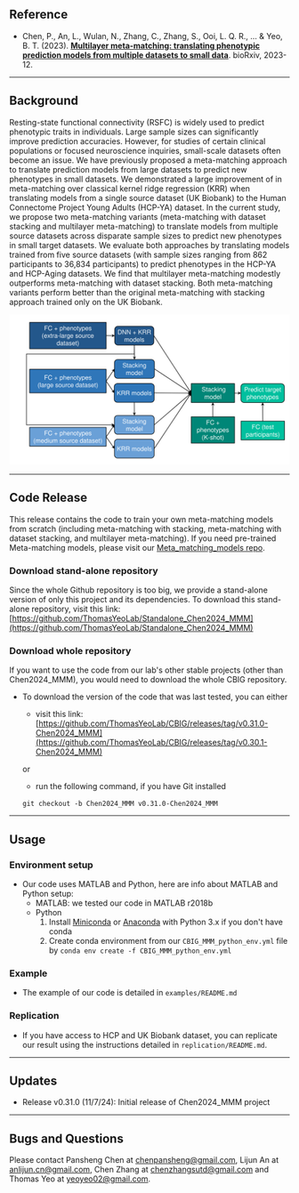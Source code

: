 ## Reference

+ Chen, P., An, L., Wulan, N., Zhang, C., Zhang, S., Ooi, L. Q. R., ... & Yeo, B. T. (2023). [**Multilayer meta-matching: translating phenotypic prediction models from multiple datasets to small data**](https://www.biorxiv.org/content/10.1101/2023.12.05.569848v1.abstract). bioRxiv, 2023-12.

----
## Background

Resting-state functional connectivity (RSFC) is widely used to predict phenotypic traits in individuals. Large sample sizes can significantly improve prediction accuracies. However, for studies of certain clinical populations or focused neuroscience inquiries, small-scale datasets often become an issue. We have previously proposed a meta-matching approach to translate prediction models from large datasets to predict new phenotypes in small datasets. We demonstrated a large improvement of in meta-matching over classical kernel ridge regression (KRR) when translating models from a single source dataset (UK Biobank) to the Human Connectome Project Young Adults (HCP-YA) dataset. In the current study, we propose two meta-matching variants (meta-matching with dataset stacking and multilayer meta-matching) to translate models from multiple source datasets across disparate sample sizes to predict new phenotypes in small target datasets. We evaluate both approaches by translating models trained from five source datasets (with sample sizes ranging from 862 participants to 36,834 participants) to predict phenotypes in the HCP-YA and HCP-Aging datasets. We find that multilayer meta-matching modestly outperforms meta-matching with dataset stacking. Both meta-matching variants perform better than the original meta-matching with stacking approach trained only on the UK Biobank.

![main_figures_from_paper](readme_figures/MMM_architecture.png)

----
## Code Release
This release contains the code to train your own meta-matching models from scratch (including meta-matching with stacking, meta-matching with dataset stacking, and multilayer meta-matching). If you need pre-trained Meta-matching models, please visit our [Meta_matching_models repo](https://github.com/ThomasYeoLab/Meta_matching_models/v2.0).

### Download stand-alone repository
Since the whole Github repository is too big, we provide a stand-alone version of only this project and its dependencies. To download this stand-alone repository, visit this link: [https://github.com/ThomasYeoLab/Standalone_Chen2024_MMM](https://github.com/ThomasYeoLab/Standalone_Chen2024_MMM)

### Download whole repository
If you want to use the code from our lab's other stable projects (other than Chen2024_MMM), you would need to download the whole CBIG repository.

- To download the version of the code that was last tested, you can either

    - visit this link:
    [https://github.com/ThomasYeoLab/CBIG/releases/tag/v0.31.0-Chen2024_MMM](https://github.com/ThomasYeoLab/CBIG/releases/tag/v0.30.1-Chen2024_MMM)

    or

    - run the following command, if you have Git installed
 
    ```
    git checkout -b Chen2024_MMM v0.31.0-Chen2024_MMM
    ```
----

## Usage
### Environment setup
- Our code uses MATLAB and Python, here are info about MATLAB and Python setup:
    - MATLAB: we tested our code in MATLAB r2018b
    - Python
        1. Install [Miniconda](https://docs.conda.io/en/latest/miniconda.html) or [Anaconda](https://www.anaconda.com/distribution/#download-section) with Python 3.x if you don't have conda
        2. Create conda environment from our `CBIG_MMM_python_env.yml` file by `conda env create -f CBIG_MMM_python_env.yml`

### Example
- The example of our code is detailed in `examples/README.md`

### Replication
- If you have access to HCP and UK Biobank dataset, you can replicate our result using the instructions detailed in `replication/README.md`.

----

## Updates
- Release v0.31.0 (11/7/24): Initial release of Chen2024_MMM project

----

## Bugs and Questions

Please contact Pansheng Chen at chenpansheng@gmail.com, Lijun An at anlijun.cn@gmail.com, Chen Zhang at chenzhangsutd@gmail.com and Thomas Yeo at yeoyeo02@gmail.com.